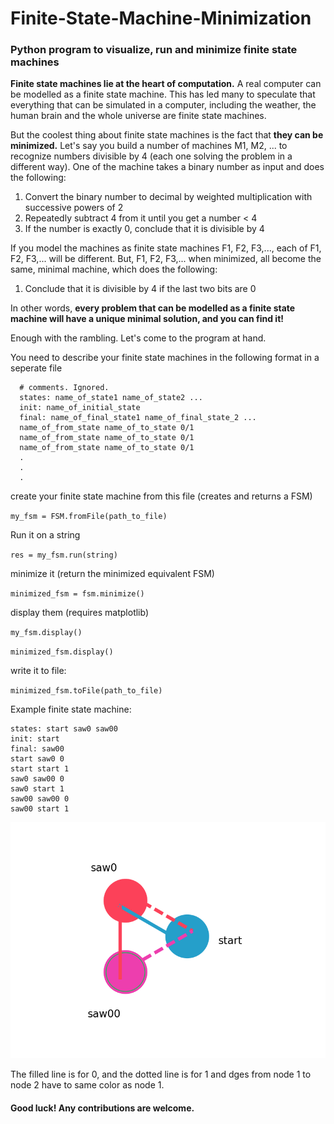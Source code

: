 # Finite-State-Machine-Minimization
### Python program to visualize, run and minimize finite state machines

**Finite state machines lie at the heart of computation.**
A real computer can be modelled as a finite state machine. This has led many to speculate that everything that can be simulated in a computer, including the weather, the human brain and the whole universe are finite state machines.

But the coolest thing about finite state machines is the fact that **they can be minimized.**
Let's say you build a number of machines M1, M2, ... to recognize numbers divisible by 4 (each one solving the problem in a different way). One of the machine takes a binary number as input and does the following:
  1. Convert the binary number to decimal by weighted multiplication with successive powers of 2
  2. Repeatedly subtract 4 from it until you get a number < 4
  3. If the number is exactly 0, conclude that it is divisible by 4

If you model the machines as finite state machines F1, F2, F3,..., each of F1, F2, F3,... will be different.
But, F1, F2, F3,... when minimized, all become the same, minimal machine, which does the following:
  1. Conclude that it is divisible by 4 if the last two bits are 0

In other words, **every problem that can be modelled as a finite state machine will have a unique minimal solution, and you can find it!**

Enough with the rambling. Let's come to the program at hand.

You need to describe your finite state machines in the following format in a seperate file
```
  # comments. Ignored.
  states: name_of_state1 name_of_state2 ...
  init: name_of_initial_state
  final: name_of_final_state1 name_of_final_state_2 ...
  name_of_from_state name_of_to_state 0/1
  name_of_from_state name_of_to_state 0/1
  name_of_from_state name_of_to_state 0/1
  .
  .
  .
```
  
create your finite state machine from this file (creates and returns a FSM)

``my_fsm = FSM.fromFile(path_to_file)``

Run it on a string

``res = my_fsm.run(string)``

minimize it (return the minimized equivalent FSM)

``minimized_fsm = fsm.minimize()``

display them (requires matplotlib)

``my_fsm.display()``

``minimized_fsm.display()``

write it to file:

``minimized_fsm.toFile(path_to_file)``

Example finite state machine:

```
states: start saw0 saw00 
init: start
final: saw00 
start saw0 0
start start 1
saw0 saw00 0
saw0 start 1
saw00 saw00 0
saw00 start 1
```

![Visualizing the above finite state machine](/ex_graph2.png "Requires matplotlib")

The filled line is for 0, and the dotted line is for 1 and dges from node 1 to node 2 have to same color as node 1.

#### Good luck! Any contributions are welcome.
  
